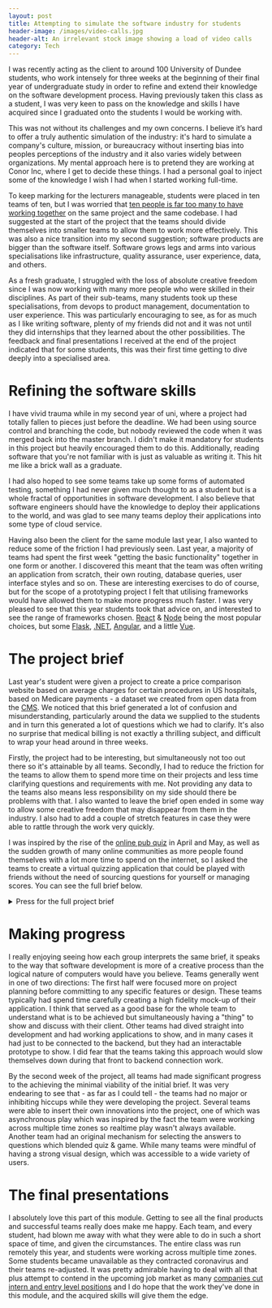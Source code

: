 ```yaml
---
layout: post
title: Attempting to simulate the software industry for students
header-image: /images/video-calls.jpg
header-alt: An irrelevant stock image showing a load of video calls
category: Tech
---
```


I was recently acting as the client to around 100 University of Dundee students, who work intensely for three weeks at the beginning of their final year of undergraduate study in order to refine and extend their knowledge on the software development process. Having previously taken this class as a student, I was very keen to pass on the knowledge and skills I have acquired since I graduated onto the students I would be working with.

This was not without its challenges and my own concerns. I believe it’s hard to offer a truly authentic simulation of the industry: it's hard to simulate a company's culture, mission, or bureaucracy without inserting bias into peoples perceptions of the industry and it also varies widely between organizations. My mental approach here is to pretend they are working at Conor Inc, where I get to decide these things. I had a personal goal to inject some of the knowledge I wish I had when I started working full-time.

To keep marking for the lecturers manageable, students were placed in ten teams of ten, but I was worried that [ten people is far too many to have working together](https://en.wikipedia.org/wiki/Brooks's_law) on the same project and the same codebase. I had suggested at the start of the project that the teams should divide themselves into smaller teams to allow them to work more effectively. This was also a nice transition into my second suggestion; software products are bigger than the software itself. Software grows legs and arms into various specialisations like infrastructure, quality assurance, user experience, data, and others. 

As a fresh graduate, I struggled with the loss of absolute creative freedom since I was now working with many more people who were skilled in their disciplines. As part of their sub-teams, many students took up these specialisations, from devops to product management, documentation to user experience. This was particularly encouraging to see, as for as much as I like writing software, plenty of my friends did not and it was not until they did internships that they learned about the other possibilities. The feedback and final presentations I received at the end of the project indicated that for some students, this was their first time getting to dive deeply into a specialised area.

# Refining the software skills

I have vivid trauma while in my second year of uni, where a project had totally fallen to pieces just before the deadline. We had been using source control and branching the code, but nobody reviewed the code when it was merged back into the master branch. I didn't make it mandatory for students in this project but heavily encouraged them to do this. Additionally, reading software that you're not familiar with is just as valuable as writing it. This hit me like a brick wall as a graduate.

I had also hoped to see some teams take up some forms of automated testing, something I had never given much thought to as a student but is a whole fractal of opportunities in software development. I also believe that software engineers should have the knowledge to deploy their applications to the world, and was glad to see many teams deploy their applications into some type of cloud service.

Having also been the client for the same module last year, I also wanted to reduce some of the friction I had previously seen. Last year, a majority of teams had spent the first week "getting the basic functionality" together in one form or another. I discovered this meant that the team was often writing an application from scratch, their own routing, database queries, user interface styles and so on. These are interesting exercises to do of course, but for the scope of a prototyping project I felt that utilising frameworks would have allowed them to make more progress much faster. I was very pleased to see that this year students took that advice on, and interested to see the range of frameworks chosen. [React](https://reactjs.org/) & [Node](https://nodejs.org/en/) being the most popular choices, but some [Flask](https://flask.palletsprojects.com/en/1.1.x/), [.NET](https://dotnet.microsoft.com/), [Angular](https://angular.io/), and a little [Vue](https://vuejs.org/).

# The project brief

Last year's student were given a project to create a price comparison website based on average charges for certain procedures in US hospitals, based on Medicare payments - a dataset we created from open data from the [CMS](https://www.cms.gov/Research-Statistics-Data-and-Systems/Statistics-Trends-and-Reports/Medicare-Provider-Charge-Data/). We noticed that this brief generated a lot of confusion and misunderstanding, particularly around the data we supplied to the students and in turn this generated a lot of questions which we had to clarify. It's also no surprise that medical billing is not exactly a thrilling subject, and difficult to wrap your head around in three weeks.

Firstly, the project had to be interesting, but simultaneously not too out there so it's attainable by all teams. Secondly, I had to reduce the friction for the teams to allow them to spend more time on their projects and less time clarifying questions and requirements with me. Not providing any data to the teams also means less responsibility on my side should there be problems with that. I also wanted to leave the brief open ended in some way to allow some creative freedom that may disappear from them in the industry. I also had to add a couple of stretch features in case they were able to rattle through the work very quickly.

I was inspired by the rise of the [online pub quiz](https://www.theguardian.com/culture/2020/may/09/phones-away-please-the-rise-and-rise-of-the-online-pub-quiz) in April and May, as well as the sudden growth of many online communities as more people found themselves with a lot more time to spend on the internet, so I asked the teams to create a virtual quizzing application that could be played with friends without the need of sourcing questions for yourself or managing scores. You can see the full brief below.

<details>
    <summary>Press for the full project brief</summary>
    <ul>
        <li>Create a quizzing application</li>
        <ul>
            <li>For myself</li>
            <li>For others in person</li>
            <li>For friends virtually</li>
            <li>For strangers?</li>
        </ul>
        <li>No accounts/logins</li>
        <li>Need a large and diverse set of questions so it’s not boring</li>
        <li>Powerups, hints, or lifelines when users are stuck</li>
        <li>Scoring, leaderboards, trophies, achievements</li>
        <li>Available on Web, Android, iOS and Windows</li>
        <li>You may want to theme it on a franchise like The Chase, Jeopardy, Pointless or keep it plain</li>
    </ul>
</details>

# Making progress

I really enjoying seeing how each group interprets the same brief, it speaks to the way that software development is more of a creative process than the logical nature of computers would have you believe. Teams generally went in one of two directions: The first half were focused more on project planning before committing to any specific features or design. These teams typically had spend time carefully creating a high fidelity mock-up of their application. I think that served as a good base for the whole team to understand what is to be achieved but simultaneously having a "thing" to show and discuss with their client. Other teams had dived straight into development and had working applications to show, and in many cases it had just to be connected to the backend, but they had an interactable prototype to show. I did fear that the teams taking this approach would slow themselves down during that front to backend connection work.

By the second week of the project, all teams had made significant progress to the achieving the minimal viability of the initial brief. It was very endearing to see that - as far as I could tell - the teams had no major or inhibiting hiccups while they were developing the project. Several teams were able to insert their own innovations into the project, one of which was asynchronous play which was inspired by the fact the team were working across multiple time zones so realtime play wasn't always available. Another team had an original mechanism for selecting the answers to questions which blended quiz & game. While many teams were mindful of having a strong visual design, which was accessible to a wide variety of users.

# The final presentations

I absolutely love this part of this module. Getting to see all the final products and successful teams really does make me happy. Each team, and every student, had blown me away with what they were able to do in such a short space of time, and given the circumstances. The entire class was run remotely this year, and students were working across multiple time zones. Some students became unavailable as they contracted coronavirus and their teams re-adjusted. It was pretty admirable having to deal with all that plus attempt to contend in the upcoming job market as many [companies cut intern and entry level positions](https://www.theguardian.com/money/2020/aug/30/no-internships-no-entry-level-work-under-25s-fear-a-jobs-squeeze) and I do hope that the work they've done in this module, and the acquired skills will give them the edge.
